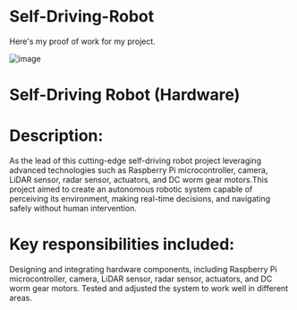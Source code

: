 # Self-Driving-Robot
Here's my proof of work for my project.

![image](https://github.com/011LOKESH/Self-Driving-Robot/assets/115442355/4ea8ee9d-5acb-45a0-aad2-c13505b89cbc)

# Self-Driving Robot (Hardware)

# Description:
  As the lead of this cutting-edge self-driving robot project leveraging advanced technologies such as Raspberry Pi microcontroller, camera, LiDAR sensor, radar sensor, actuators, and DC worm gear motors.This project aimed to create an autonomous robotic system capable of perceiving its environment, making real-time decisions, and navigating safely without human intervention.
                       
# Key responsibilities included:
  Designing and integrating hardware components, including Raspberry Pi microcontroller, camera, LiDAR sensor, radar sensor, actuators, and DC worm gear motors.
Tested and adjusted the system to work well in different areas.
